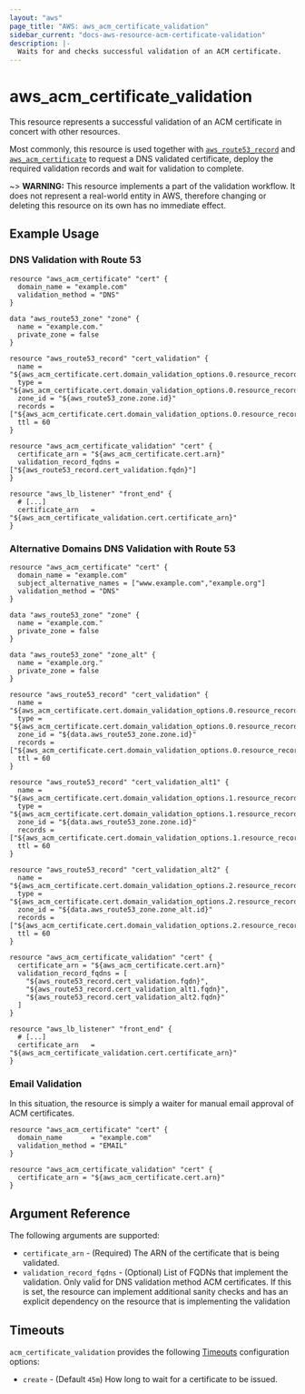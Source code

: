 ```yaml
---
layout: "aws"
page_title: "AWS: aws_acm_certificate_validation"
sidebar_current: "docs-aws-resource-acm-certificate-validation"
description: |-
  Waits for and checks successful validation of an ACM certificate.
---
```


# aws_acm_certificate_validation

This resource represents a successful validation of an ACM certificate in concert
with other resources.

Most commonly, this resource is used together with [`aws_route53_record`](route53_record.html) and
[`aws_acm_certificate`](acm_certificate.html) to request a DNS validated certificate,
deploy the required validation records and wait for validation to complete.

~> **WARNING:** This resource implements a part of the validation workflow. It does not represent a real-world entity in AWS, therefore changing or deleting this resource on its own has no immediate effect.


## Example Usage

### DNS Validation with Route 53

```hcl
resource "aws_acm_certificate" "cert" {
  domain_name = "example.com"
  validation_method = "DNS"
}

data "aws_route53_zone" "zone" {
  name = "example.com."
  private_zone = false
}

resource "aws_route53_record" "cert_validation" {
  name = "${aws_acm_certificate.cert.domain_validation_options.0.resource_record_name}"
  type = "${aws_acm_certificate.cert.domain_validation_options.0.resource_record_type}"
  zone_id = "${aws_route53_zone.zone.id}"
  records = ["${aws_acm_certificate.cert.domain_validation_options.0.resource_record_value}"]
  ttl = 60
}

resource "aws_acm_certificate_validation" "cert" {
  certificate_arn = "${aws_acm_certificate.cert.arn}"
  validation_record_fqdns = ["${aws_route53_record.cert_validation.fqdn}"]
}

resource "aws_lb_listener" "front_end" {
  # [...]
  certificate_arn   = "${aws_acm_certificate_validation.cert.certificate_arn}"
}
```

### Alternative Domains DNS Validation with Route 53

```hcl
resource "aws_acm_certificate" "cert" {
  domain_name = "example.com"
  subject_alternative_names = ["www.example.com","example.org"]
  validation_method = "DNS"
}

data "aws_route53_zone" "zone" {
  name = "example.com."
  private_zone = false
}

data "aws_route53_zone" "zone_alt" {
  name = "example.org."
  private_zone = false
}

resource "aws_route53_record" "cert_validation" {
  name = "${aws_acm_certificate.cert.domain_validation_options.0.resource_record_name}"
  type = "${aws_acm_certificate.cert.domain_validation_options.0.resource_record_type}"
  zone_id = "${data.aws_route53_zone.zone.id}"
  records = ["${aws_acm_certificate.cert.domain_validation_options.0.resource_record_value}"]
  ttl = 60
}

resource "aws_route53_record" "cert_validation_alt1" {
  name = "${aws_acm_certificate.cert.domain_validation_options.1.resource_record_name}"
  type = "${aws_acm_certificate.cert.domain_validation_options.1.resource_record_type}"
  zone_id = "${data.aws_route53_zone.zone.id}"
  records = ["${aws_acm_certificate.cert.domain_validation_options.1.resource_record_value}"]
  ttl = 60
}

resource "aws_route53_record" "cert_validation_alt2" {
  name = "${aws_acm_certificate.cert.domain_validation_options.2.resource_record_name}"
  type = "${aws_acm_certificate.cert.domain_validation_options.2.resource_record_type}"
  zone_id = "${data.aws_route53_zone.zone_alt.id}"
  records = ["${aws_acm_certificate.cert.domain_validation_options.2.resource_record_value}"]
  ttl = 60
}

resource "aws_acm_certificate_validation" "cert" {
  certificate_arn = "${aws_acm_certificate.cert.arn}"
  validation_record_fqdns = [
    "${aws_route53_record.cert_validation.fqdn}",
    "${aws_route53_record.cert_validation_alt1.fqdn}",
    "${aws_route53_record.cert_validation_alt2.fqdn}"
  ]
}

resource "aws_lb_listener" "front_end" {
  # [...]
  certificate_arn   = "${aws_acm_certificate_validation.cert.certificate_arn}"
}
```

### Email Validation

In this situation, the resource is simply a waiter for manual email approval of ACM certificates.

```hcl
resource "aws_acm_certificate" "cert" {
  domain_name       = "example.com"
  validation_method = "EMAIL"
}

resource "aws_acm_certificate_validation" "cert" {
  certificate_arn = "${aws_acm_certificate.cert.arn}"
}
```

## Argument Reference

The following arguments are supported:

* `certificate_arn` - (Required) The ARN of the certificate that is being validated.
* `validation_record_fqdns` - (Optional) List of FQDNs that implement the validation. Only valid for DNS validation method ACM certificates. If this is set, the resource can implement additional sanity checks and has an explicit dependency on the resource that is implementing the validation

## Timeouts

`acm_certificate_validation` provides the following [Timeouts](/docs/configuration/resources.html#timeouts)
configuration options:

- `create` - (Default `45m`) How long to wait for a certificate to be issued.
